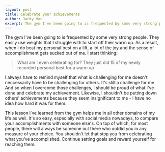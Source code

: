 ```yaml
---
layout: post
title: Celebrate your achievements
author: Jacky Van
excerpt: The gym I've been going to is frequented by some very strong people. They easily rep out my max lifts to start off their warm up. As a result, when I do beat my personal best numbers on a lift, a lot of the joy and sense of accomplishment gets sucked out of me
---
```


The gym I've been going to is frequented by some very strong people. They easily use weights that I struggle with to start off their warm up. As a result, when I do beat my personal best on a lift, a lot of the joy and the sense of accomplishment gets sucked out of me. I start thinking:

> What am I even celebrating for? They just did 15 of my newly recorded personal best for a warm up

I always have to remind myself that what is challenging for me doesn't neccessarily have to be challenging for others. It's still a challenge for me. And so when I overcome those challenges, I should be proud of what I've done and celebrate my achievement. Likewise, I shouldn't be putting down others' achievements because they seem insignificant to me - I have no idea how hard it was for them. 

This lesson I've learned from the gym helps me in all other domains of my life as well. It's so easy, especially with social media nowadays, to compare your accomplishments with someone else's. On top of which, for most people, there will always be someone out there who outdid you in any measure of your choice. You shouldn't let that stop you from celebrating what you've accomplished. Continue setting goals and reward yourself for reaching them.